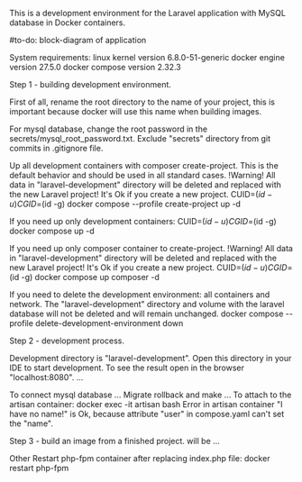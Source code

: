 This is a development environment for the Laravel application with MySQL database in Docker containers.

#to-do: block-diagram of application

System requirements:
linux kernel version 6.8.0-51-generic
docker engine version 27.5.0
docker compose version 2.32.3

Step 1 - building development environment.

First of all, rename the root directory to the name of your project, this is important because docker will use this name when building images.

For mysql database, change the root password in the secrets/mysql_root_password.txt. Exclude "secrets" directory from git commits in .gitignore file.

Up all development containers with composer create-project.
This is the default behavior and should be used in all standard cases.
!Warning! All data in "laravel-development" directory will be deleted and replaced with the new Laravel project! It's Ok if you create a new project.
CUID=$(id -u) CGID=$(id -g) docker compose --profile create-project up -d

If you need up only development containers:
CUID=$(id -u) CGID=$(id -g) docker compose up -d

If you need up only composer container to create-project.
!Warning! All data in "laravel-development" directory will be deleted and replaced with the new Laravel project! It's Ok if you create a new project.
CUID=$(id -u) CGID=$(id -g) docker compose up composer -d

If you need to delete the development environment: all containers and network.
The "laravel-development" directory and volume with the laravel database will not be deleted and will remain unchanged.
docker compose --profile delete-development-environment down

Step 2 - development process.

Development directory is "laravel-development". Open this directory in your IDE to start development. To see the result open in the browser "localhost:8080".
...

To connect mysql database ...
Migrate rollback and make ...
To attach to the artisan container:
docker exec -it artisan bash
Error in artisan container "I have no name!" is Ok, because attribute "user" in compose.yaml can't set the "name".

Step 3 - build an image from a finished project.
will be ...

Other
Restart php-fpm container after replacing index.php file:
docker restart php-fpm